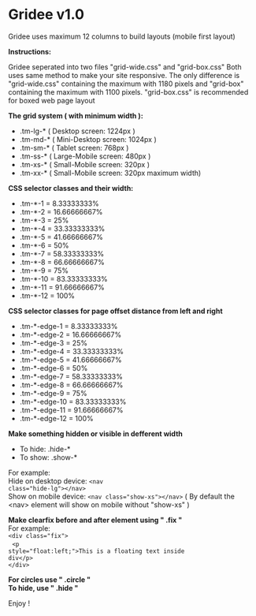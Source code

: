 # Gridee v1.0

Gridee uses maximum 12 columns to build layouts (mobile first layout) 

<b>Instructions:</b><br>

Gridee seperated into two files "grid-wide.css" and "grid-box.css"
Both uses same method to make your site responsive. The only difference is "grid-wide.css" containing the maximum with 1180 pixels and "grid-box" containing the maximum with 1100 pixels. "grid-box.css" is recommended for boxed web page layout

<b>The grid system ( with minimum width ):</b><br>

<ul>
<li>.tm-lg-* ( Desktop screen: 1224px )</li>
<li>.tm-md-* ( Mini-Desktop screen: 1024px )</li>
<li>.tm-sm-* ( Tablet screen: 768px )</li>
<li>.tm-ss-* ( Large-Mobile screen: 480px )</li>
<li>.tm-xs-* ( Small-Mobile screen: 320px )</li>
<li>.tm-xx-* ( Small-Mobile screen: 320px maximum width)</li>
</ul>

<b>CSS selector classes and their width:</b><br>

<ul>
<li>.tm-*-1 = 8.33333333%</li>
<li>.tm-*-2 = 16.66666667%</li>
<li>.tm-*-3 = 25%</li>
<li>.tm-*-4 = 33.33333333%</li>
<li>.tm-*-5 = 41.66666667%</li>
<li>.tm-*-6 = 50%</li>
<li>.tm-*-7 = 58.33333333%</li>
<li>.tm-*-8 = 66.66666667%</li>
<li>.tm-*-9 = 75%</li>
<li>.tm-*-10 = 83.33333333%</li>
<li>.tm-*-11 = 91.66666667%</li>
<li>.tm-*-12 = 100%</li>
</ul>

<b>CSS selector classes for page offset distance from left and right</b><br>

<ul>
<li>.tm-*-edge-1 = 8.33333333%</li>
<li>.tm-*-edge-2 = 16.66666667%</li>
<li>.tm-*-edge-3 = 25%</li>
<li>.tm-*-edge-4 = 33.33333333%</li>
<li>.tm-*-edge-5 = 41.66666667%</li>
<li>.tm-*-edge-6 = 50%</li>
<li>.tm-*-edge-7 = 58.33333333%</li>
<li>.tm-*-edge-8 = 66.66666667%</li>
<li>.tm-*-edge-9 = 75%</li>
<li>.tm-*-edge-10 = 83.33333333%</li>
<li>.tm-*-edge-11 = 91.66666667%</li>
<li>.tm-*-edge-12 = 100%</li>
</ul>

<b>Make something hidden or visible in defferent width</b><br>
<ul>
<li>To hide: .hide-*</li>
<li>To show: .show-*</li>
</ul>

For example: <br>
Hide on desktop device: <code>&lt;nav class="hide-lg"&gt;&lt;/nav&gt;</code><br>
Show on mobile device: <code>&lt;nav class="show-xs"&gt;&lt;/nav&gt;</code> ( By default the &lt;nav&gt; element will show on mobile without "show-xs" )

<b>Make clearfix before and after element using " .fix "</b><br>
For example: <br>
    <code>&lt;div class="fix"&gt; </code> <br> 
        &nbsp;&nbsp;<code>&lt;p style="float:left;"&gt;This is a floating text inside div&lt;/p&gt;</code> <br> 
    <code>&lt;/div&gt;</code><br>
    </code>
  
<b>For circles use " .circle "</b><br>
<b>To hide, use "  .hide "</b>

Enjoy !
